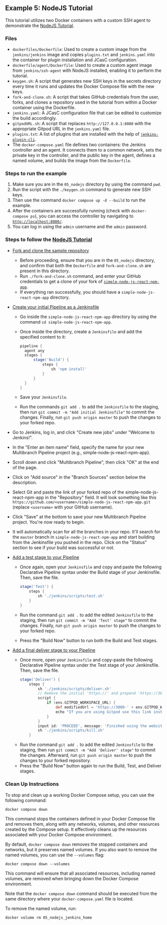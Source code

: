 ## Example 5: NodeJS Tutorial

This tutorial utilizes two Docker containers with a custom SSH agent to demonstrate the [NodeJS Tutorial](https://www.jenkins.io/doc/tutorials/simple-node-js-react-npm-app/).

### Files

* `dockerfiles/Dockerfile`: Used to create a custom image from the `jenkins/jenkins` image and copies `plugins.txt` and `jenkins.yaml` into the container for plugin installation and JCasC configuration.
* `dockerfile/agent/Dockerfile`: Used to create a custom agent image from `jenkins/ssh-agent` with NodeJS installed, enabling it to perform the tutorial.
* `keygen.sh`: A script that generates new SSH keys in the secrets directory every time it runs and updates the Docker Compose file with the new keys.
* `fork-and-clone.sh`: A script that takes GitHub credentials from the user, forks, and clones a repository used in the tutorial from within a Docker container using the Dockerfile.
* `jenkins.yaml`: A JCasC configuration file that can be edited to customize the build accordingly.
* `gitpodURL.sh`: A script that replaces `http://127.0.0.1:8080` with the appropriate Gitpod URL in the `jenkins.yaml` file.
* `plugins.txt`: A list of plugins that are installed with the help of [`jenkins-plugin-cli`](https://www.jenkins.io/doc/book/managing/plugins/#install-with-cli).
* The `docker-compose.yaml` file defines two containers: the Jenkins controller and an agent. It connects them to a common network, sets the private key in the controller, and the public key in the agent, defines a named volume, and builds the image from the `Dockerfile`.

### Steps to run the example

1. Make sure you are in the `05_nodejs` directory by using the command `pwd`.
2. Run the script with the `./keygen.sh` command to generate new SSH keys.
3. Then use the command `docker compose up -d --build` to run the example.
4. After the containers are successfully running (check with `docker-compose ps`), you can access the controller by navigating to [`http://localhost:8080/`](http://localhost:8080/).
5. You can log in using the `admin` username and the `admin` password.

### Steps to follow the [NodeJS Tutorial](https://www.jenkins.io/doc/tutorials/build-a-node-js-and-react-app-with-npm)

- [Fork and clone the sample repository](https://www.jenkins.io/doc/tutorials/build-a-node-js-and-react-app-with-npm/#fork-and-clone-the-sample-repository-on-github)
    - Before proceeding, ensure that you are in the `05_nodejs` directory, and confirm that both the `Dockerfile` and `fork-and-clone.sh` are present in this directory.
    - Run `./fork-and-clone.sh` command, and enter your GitHub credentials to get a clone of your fork of [`simple-node-js-react-npm-app`](https://github.com/jenkins-docs/simple-node-js-react-npm-app).
    - If everything ran successfully, you should have a `simple-node-js-react-npm-app` directory.

- [Create your initial Pipeline as a Jenkinsfile](https://www.jenkins.io/doc/tutorials/build-a-node-js-and-react-app-with-npm/#create-your-pipeline-project-in-jenkins)
    - Go inside the `simple-node-js-react-npm-app` directory by using the command `cd simple-node-js-react-npm-app`.
    - Once inside the directory, create a `Jenkinsfile` and add the specified content to it:

      ```groovy
      pipeline {
        agent any
        stages {
            stage('Build') {
                steps {
                    sh 'npm install'
                }
            }
        }
      }
      ```

    - Save your `Jenkinsfile`.
    - Run the commands `git add .` to add the `Jenkinsfile` to the staging, then run `git commit -m "Add initial Jenkinsfile"` to commit the changes. Finally, run `git push origin master` to push the changes to your forked repo.

- Go to Jenkins, log in, and click "Create new jobs" under "Welcome to Jenkins!".
- In the "Enter an item name" field, specify the name for your new Multibranch Pipeline project (e.g., simple-node-js-react-npm-app).
- Scroll down and click "Multibranch Pipeline", then click "OK" at the end of the page.
- Click on "Add source" in the "Branch Sources" section below the description.
- Select Git and paste the link of your forked repo of the simple-node-js-react-npm-app in the "Repository" field. It will look something like this `https://github.com/<username>/simple-node-js-react-npm-app.git` (replace `<username>` with your GitHub username).
- Click "Save" at the bottom to save your new Multibranch Pipeline project. You're now ready to begin.
- It will automatically scan for all the branches in your repo. It'll search for the `master` branch in `simple-node-js-react-npm-app` and start building from the Jenkinsfile you pushed in the repo. Click on the "Status" section to see if your build was successful or not.

- [Add a test stage to your Pipeline](https://www.jenkins.io/doc/tutorials/build-a-node-js-and-react-app-with-npm/#add-a-test-stage-to-your-pipeline)
    - Once again, open your `Jenkinsfile` and copy and paste the following Declarative Pipeline syntax under the Build stage of your Jenkinsfile. Then, save the file.

      ```groovy
      stage('Test') {
          steps {
              sh './jenkins/scripts/test.sh'
          }
      }
      ```

    - Run the command `git add .` to add the edited `Jenkinsfile` to the staging, then run `git commit -m "Add 'Test' stage"` to commit the changes. Finally, run `git push origin master` to push the changes to your forked repo.
    - Press the "Build Now" button to run both the Build and Test stages.


- [Add a final deliver stage to your Pipeline](https://www.jenkins.io/doc/tutorials/build-a-node-js-and-react-app-with-npm/#add-a-final-deliver-stage-to-your-pipeline)
    - Once more, open your `Jenkinsfile` and copy-paste the following Declarative Pipeline syntax under the Test stage of your Jenkinsfile. Then, save the file.
        ```groovy
        stage('Deliver') { 
            steps {
                sh './jenkins/scripts/deliver.sh' 
                // Remove the initial 'https://' and prepend 'https://3000-' to the URL.
                script {
                    if (env.GITPOD_WORKSPACE_URL) {
                        def modifiedUrl = 'https://3000-' + env.GITPOD_WORKSPACE_URL.substring('https://'.length())
                        echo "If you are using Gitpod use this link instead ${modifiedUrl}"
                    }
                }
                input id: 'PROCEED', message: 'Finished using the website? (Click "Proceed" to continue)' 
                sh './jenkins/scripts/kill.sh'  
            }
        ```
  - Run the command `git add .` to add the edited `Jenkinsfile` to the staging, then run `git commit -m "Add 'Deliver' stage"` to commit the changes. Afterward, run `git push origin master` to push the changes to your forked repository.
  - Press the "Build Now" button again to run the Build, Test, and Deliver stages.


### Clean Up Instructions

To stop and clean up a working Docker Compose setup, you can use the following command:

`docker compose down` 

This command stops the containers defined in your Docker Compose file and removes them, along with any networks, volumes, and other resources created by the Compose setup.
It effectively cleans up the resources associated with your Docker Compose environment.

By default, `docker compose down` removes the stopped containers and networks, but it preserves named volumes.
If you also want to remove the named volumes, you can use the `--volumes` flag:

`docker compose down --volumes` 

This command will ensure that all associated resources, including named volumes, are removed when bringing down the Docker Compose environment.

Note that the `docker compose down` command should be executed from the same directory where your `docker-compose.yaml` file is located.

To remove the named volume, run:

`docker volume rm 05_nodejs_jenkins_home`
